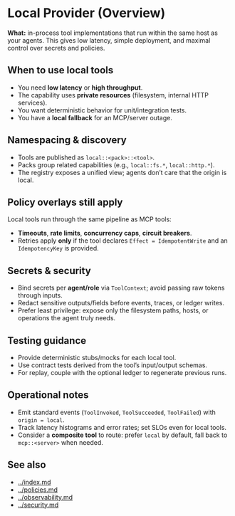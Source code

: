 # Local Provider (Overview)

**What:** in-process tool implementations that run within the same host as your agents. This gives low latency, simple deployment, and maximal control over secrets and policies.

## When to use local tools
- You need **low latency** or **high throughput**.
- The capability uses **private resources** (filesystem, internal HTTP services).
- You want deterministic behavior for unit/integration tests.
- You have a **local fallback** for an MCP/server outage.

## Namespacing & discovery
- Tools are published as `local::<pack>::<tool>`.
- Packs group related capabilities (e.g., `local::fs.*`, `local::http.*`).
- The registry exposes a unified view; agents don’t care that the origin is local.

## Policy overlays still apply
Local tools run through the same pipeline as MCP tools:
- **Timeouts**, **rate limits**, **concurrency caps**, **circuit breakers**.
- Retries apply **only** if the tool declares `Effect = IdempotentWrite` and an `IdempotencyKey` is provided.

## Secrets & security
- Bind secrets per **agent/role** via `ToolContext`; avoid passing raw tokens through inputs.
- Redact sensitive outputs/fields before events, traces, or ledger writes.
- Prefer least privilege: expose only the filesystem paths, hosts, or operations the agent truly needs.

## Testing guidance
- Provide deterministic stubs/mocks for each local tool.
- Use contract tests derived from the tool’s input/output schemas.
- For replay, couple with the optional ledger to regenerate previous runs.

## Operational notes
- Emit standard events (`ToolInvoked`, `ToolSucceeded`, `ToolFailed`) with `origin = local`.
- Track latency histograms and error rates; set SLOs even for local tools.
- Consider a **composite tool** to route: prefer `local` by default, fall back to `mcp::<server>` when needed.

## See also
- [../index.md](../index.md)
- [../policies.md](../policies.md)
- [../observability.md](../observability.md)
- [../security.md](../security.md)
